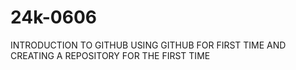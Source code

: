 # 24k-0606
INTRODUCTION TO GITHUB
USING GITHUB FOR FIRST TIME AND CREATING A REPOSITORY FOR THE FIRST TIME
